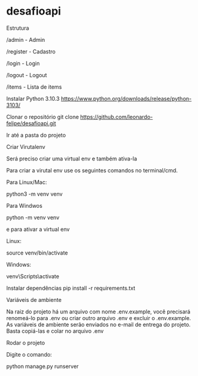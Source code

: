 # desafioapi
 
 Estrutura

/admin     - Admin

/register  - Cadastro

/login     - Login

/logout    - Logout

/items     - Lista de items
 
  
Instalar Python 3.10.3 https://www.python.org/downloads/release/python-3103/

Clonar o repositório
git clone https://github.com/leonardo-felipe/desafioapi.git

Ir até a pasta do projeto
 
Criar Virutalenv

Será preciso criar uma virtual env e também ativa-la

Para criar a virutal env use os seguintes comandos no terminal/cmd.

Para Linux/Mac:

python3 -m venv venv

Para Windwos

python -m venv venv

e para ativar a virtual env

Linux:

source venv/bin/activate

Windows:

venv\Scripts\activate

Instalar dependências
pip install -r requirements.txt

Variáveis de ambiente

Na raiz do projeto há um arquivo com nome .env.example, você precisará renomeá-lo para .env ou criar outro arquivo .env e excluir o .env.example. As variáveis de ambiente serão enviados no e-mail de entrega do projeto. Basta copiá-las e colar no arquivo .env

Rodar o projeto

Digite o comando:

python manage.py runserver
